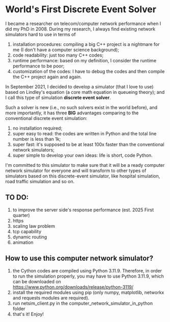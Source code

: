 # World's First Discrete Event Solver

I became a researcher on telecom/computer network performance when I did my PhD in 2008. During my research, I always find existing network simulators hard to use in terms of 
1. installation procedures: compiling a big C++ project is a nightmare for me (I don't have a computer science background);
2. code readability: just too many C++ codes;
3. runtime performance: based on my definition, I consider the runtime performance to be poor;
4. customization of the codes: I have to debug the codes and then compile the C++ project again and again.

In September 2021, I decided to develop a simulator (that I love to use) based on Lindley's equation (a core math equation in queueing theory); and I call this type of simulation **discrete event solver**.

Such a solver is new (i.e., no such solvers exist in the world before), and more importantly, it has three **BIG** advantages comparing to the conventional discrete event simulation:
1. no installation required;
2. super easy to read: the codes are written in Python and the total line number is less than 1k;
3. super fast: it's supposed to be at least 100x faster than the conventional network simulators;
4. super simple to develop your own ideas: life is short, code Python.

I'm committed to this simulator to make sure that it will be a ready computer network simulator for everyone and will transform to other types of simulators based on this discrete-event simulator, like hospital simulation, road traffic simulation and so on.

## TO DO:
1. to improve the server side's response performance (est. 2025 First quarter)
2. https
3. scaling law problem
4. tcp capability
5. dynamic routing
6. animation

## How to use this computer network simulator?
1. the Cython codes are compiled using Python 3.11.9. Therefore, in order to run the simulation properly, you may have to use Python 3.11.9, which can be downloaded on https://www.python.org/downloads/release/python-3119/
2. install the required modules using pip (only numpy, matplotlib, networkx and requests modules are required).
3. run netsim_client.py in the computer_network_simulator_in_python folder
4. that's it! Enjoy!
